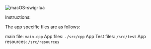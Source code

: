 ![macOS-swig-lua](https://github.com/njligames/SDLSkeleton_Source/workflows/macOS-swig-lua/badge.svg?branch=master)

Instructions:

The app specific files are as follows:

main file: `main.cpp`
App files: `./src/cpp`
App Test files: `/src/test`
App resources: `/src/resources`



